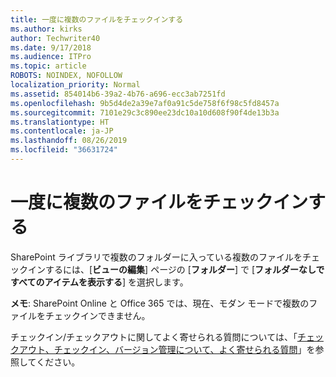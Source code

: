 ```yaml
---
title: 一度に複数のファイルをチェックインする
ms.author: kirks
author: Techwriter40
ms.date: 9/17/2018
ms.audience: ITPro
ms.topic: article
ROBOTS: NOINDEX, NOFOLLOW
localization_priority: Normal
ms.assetid: 854014b6-39a2-4b76-a696-ecc3ab7251fd
ms.openlocfilehash: 9b5d4de2a39e7af0a91c5de758f6f98c5fd8457a
ms.sourcegitcommit: 7101e29c3c890ee23dc10a10d608f90f4de13b3a
ms.translationtype: HT
ms.contentlocale: ja-JP
ms.lasthandoff: 08/26/2019
ms.locfileid: "36631724"
---
```

# <a name="check-in-several-files-at-once"></a>一度に複数のファイルをチェックインする

SharePoint ライブラリで複数のフォルダーに入っている複数のファイルをチェックインするには、[**ビューの編集**] ページの [**フォルダー**] で [**フォルダーなしですべてのアイテムを表示する**] を選択します。 
  
 **メモ**: SharePoint Online と Office 365 では、現在、モダン モードで複数のファイルをチェックインできません。 
  
チェックイン/チェックアウトに関してよく寄せられる質問については、「[チェックアウト、チェックイン、バージョン管理について、よく寄せられる質問](https://go.microsoft.com/fwlink/?linkid=2018786)」を参照してください。
  

